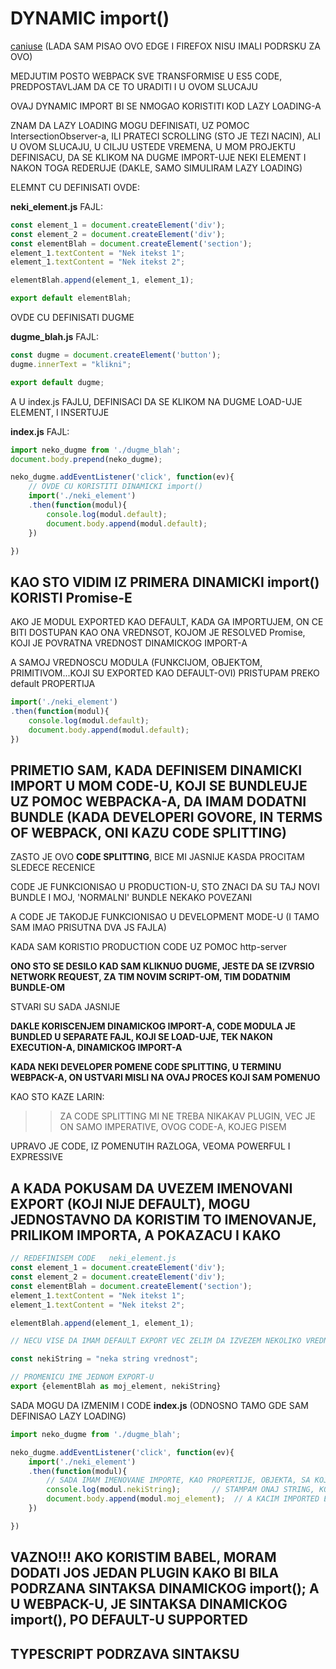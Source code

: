 # DYNAMIC import()

[caniuse](https://caniuse.com/#search=dynamic%20import) (LADA SAM PISAO OVO EDGE I FIREFOX NISU IMALI PODRSKU ZA OVO)

MEDJUTIM POSTO WEBPACK SVE TRANSFORMISE U ES5 CODE, PREDPOSTAVLJAM DA CE TO URADITI I U OVOM SLUCAJU

OVAJ DYNAMIC IMPORT BI SE NMOGAO KORISTITI KOD LAZY LOADING-A

ZNAM DA LAZY LOADING MOGU DEFINISATI, UZ POMOC IntersectionObserver-a, ILI PRATECI SCROLLING (STO JE TEZI NACIN), ALI U OVOM SLUCAJU, U CILJU USTEDE VREMENA, U MOM PROJEKTU DEFINISACU, DA SE KLIKOM NA DUGME IMPORT-UJE NEKI ELEMENT I NAKON TOGA REDERUJE (DAKLE, SAMO SIMULIRAM LAZY LOADING)

ELEMNT CU DEFINISATI OVDE:

**neki_element.js** FAJL:

```javascript
const element_1 = document.createElement('div');
const element_2 = document.createElement('div');
const elementBlah = document.createElement('section');
element_1.textContent = "Nek itekst 1";
element_1.textContent = "Nek itekst 2";

elementBlah.append(element_1, element_1);

export default elementBlah;
```

OVDE CU DEFINISATI DUGME

**dugme_blah.js** FAJL:

```javascript
const dugme = document.createElement('button');
dugme.innerText = "klikni";

export default dugme;
```

A U index.js FAJLU, DEFINISACI DA SE KLIKOM NA DUGME LOAD-UJE ELEMENT, I INSERTUJE

**index.js** FAJL:

```javascript
import neko_dugme from './dugme_blah';
document.body.prepend(neko_dugme);

neko_dugme.addEventListener('click', function(ev){
    // OVDE CU KORISTITI DINAMICKI import()
    import('./neki_element')
    .then(function(modul){
        console.log(modul.default);
        document.body.append(modul.default);
    })

})
```

## KAO STO VIDIM IZ PRIMERA DINAMICKI import() KORISTI Promise-E

AKO JE MODUL EXPORTED KAO DEFAULT, KADA GA IMPORTUJEM, ON CE BITI DOSTUPAN KAO ONA VREDNSOT, KOJOM JE RESOLVED Promise, KOJI JE POVRATNA VREDNOST DINAMICKOG IMPORT-A

A SAMOJ VREDNOSCU MODULA (FUNKCIJOM, OBJEKTOM, PRIMITIVOM...KOJI SU EXPORTED KAO DEFAULT-OVI) PRISTUPAM PREKO default PROPERTIJA

```javascript
import('./neki_element')
.then(function(modul){
    console.log(modul.default);
    document.body.append(modul.default);
})
```

## PRIMETIO SAM, KADA DEFINISEM DINAMICKI IMPORT U MOM CODE-U, KOJI SE BUNDLEUJE UZ POMOC WEBPACKA-A, DA IMAM DODATNI BUNDLE (KADA DEVELOPERI GOVORE, IN TERMS OF WEBPACK, ONI KAZU CODE SPLITTING)

ZASTO JE OVO **CODE SPLITTING**, BICE MI JASNIJE KASDA PROCITAM SLEDECE RECENICE

CODE JE FUNKCIONISAO U PRODUCTION-U, STO ZNACI DA SU TAJ NOVI BUNDLE I MOJ, 'NORMALNI' BUNDLE NEKAKO POVEZANI

A CODE JE TAKODJE FUNKCIONISAO U DEVELOPMENT MODE-U (I TAMO SAM IMAO PRISUTNA DVA JS FAJLA)

KADA SAM KORISTIO PRODUCTION CODE UZ POMOC http-server

**ONO STO SE DESILO KAD SAM KLIKNUO DUGME, JESTE DA SE IZVRSIO NETWORK REQUEST, ZA TIM NOVIM SCRIPT-OM, TIM DODATNIM BUNDLE-OM**

STVARI SU SADA JASNIJE

**DAKLE KORISCENJEM DINAMICKOG IMPORT-A, CODE MODULA JE BUNDLED U SEPARATE FAJL, KOJI SE LOAD-UJE, TEK NAKON EXECUTION-A, DINAMICKOG IMPORT-A**

**KADA NEKI DEVELOPER POMENE CODE SPLITTING, U TERMINU WEBPACK-A, ON USTVARI MISLI NA OVAJ PROCES KOJI SAM POMENUO**

KAO STO KAZE LARIN:

>> ZA CODE SPLITTING MI NE TREBA NIKAKAV PLUGIN, VEC JE ON SAMO IMPERATIVE, OVOG CODE-A, KOJEG PISEM

UPRAVO JE CODE, IZ POMENUTIH RAZLOGA, VEOMA POWERFUL I EXPRESSIVE

## A KADA POKUSAM DA UVEZEM IMENOVANI EXPORT (KOJI NIJE DEFAULT), MOGU JEDNOSTAVNO DA KORISTIM TO IMENOVANJE, PRILIKOM IMPORTA, A POKAZACU I KAKO

```javascript
// REDEFINISEM CODE   neki_element.js
const element_1 = document.createElement('div');
const element_2 = document.createElement('div');
const elementBlah = document.createElement('section');
element_1.textContent = "Nek itekst 1";
element_1.textContent = "Nek itekst 2";

elementBlah.append(element_1, element_1);

// NECU VISE DA IMAM DEFAULT EXPORT VEC ZELIM DA IZVEZEM NEKOLIKO VREDNOSTI

const nekiString = "neka string vrednost";

// PROMENICU IME JEDNOM EXPORT-U
export {elementBlah as moj_element, nekiString}
```

SADA MOGU DA IZMENIM I CODE **index.js** (ODNOSNO TAMO GDE SAM DEFINISAO LAZY LOADING)

```javascript
import neko_dugme from './dugme_blah';

neko_dugme.addEventListener('click', function(ev){
    import('./neki_element')
    .then(function(modul){
        // SADA IMAM IMENOVANE IMPORTE, KAO PROPERTIJE, OBJEKTA, SA KOJIM JE Promise RESOLVED
        console.log(modul.nekiString);       // STAMPAM ONAJ STRING, KOJI JE JEDAN OD EXPORT-ED VREDNOSTI   neki_element.js FAJLA
        document.body.append(modul.moj_element);  // A KACIM IMPORTED ELEMENT
    })

})
```

## VAZNO!!! AKO KORISTIM BABEL, MORAM DODATI JOS JEDAN PLUGIN KAKO BI BILA PODRZANA SINTAKSA DINAMICKOG import(); A U WEBPACK-U, JE SINTAKSA DINAMICKOG import(), PO DEFAULT-U SUPPORTED

## TYPESCRIPT PODRZAVA SINTAKSU